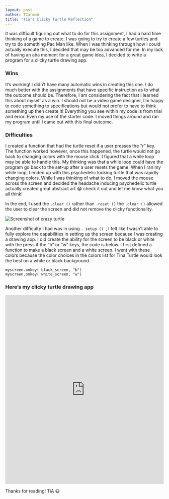 ```yaml
---
layout: post
author: TCarmon
title: "Tia's Clicky Turtle Reflection"
---
```


It was difficult figuring out what to do for this assignment, I had a hard time thinking of a game to create. I was going to try to create a few turtles and try to do something Pac Man like. When I was thinking through how I could actually execute this, I decided that may be too advanced for me. In my lack of having an aha moment for a great game idea, I decided to write a program for a clicky turtle drawing app. 

### Wins

It’s working! I didn’t have many automatic wins in creating this one. I do much better with the assignments that have specific instruction as to what the outcome should be. Therefore, I am considering the fact that I learned this about myself as a win. I should not be a video game designer, I’m happy to code something to specifications but would not prefer to have to think something up then create it! Everything you see within my code is from trial and error. Even my use of the starter code. I moved things around and ran my program until I came out with this final outcome.

### Difficulties

I created a function that had the turtle reset if a user presses the “r” key.  The function worked however, once this happened, the turtle would not go back to changing colors with the mouse click. I figured that a while loop may be able to handle this. My thinking was that a while loop could have the program go back to the set-up after a user resets the game. When I ran my while loop, I ended up with this psychedelic looking turtle that was rapidly changing colors. While I was thinking of what to do, I moved the mouse across the screen and decided the headache inducing psychedelic turtle actually created great abstract art :joy: check it out and let me know what you all think!
 

In the end, I used the `.clear ()` rather than `.reset ()`  the `.clear ()` allowed the user to clear the screen and did not remove the clicky functionality. 

![Screenshot of crazy turtle](https://user-images.githubusercontent.com/39390067/40945346-6a95bd1a-6826-11e8-9120-2abf5c9a27a2.png) 

Another difficulty I had was in using `. setup () `, I felt like I wasn’t able to fully explore the capabilities in setting up the screen because I was creating a drawing app. I did create the ability for the screen to be black or white with the press if the “b” or “w” keys, the code is below. I first defined a function to make a black screen and a white screen. I went with these colors because the color choices in the colors list for Tina Turtle would look the best on a white or black background.
```
myscreen.onkey( black_screen, "b")
myscreen.onkey( white_screen, "w")
```
### Here’s my clicky turtle drawing app
<iframe src="https://trinket.io/embed/python/f7d1f17a5d?start=result" width="100%" height="600" frameborder="0" marginwidth="0" marginheight="0" allowfullscreen></iframe>

Thanks for reading!
TiA :smiley:
